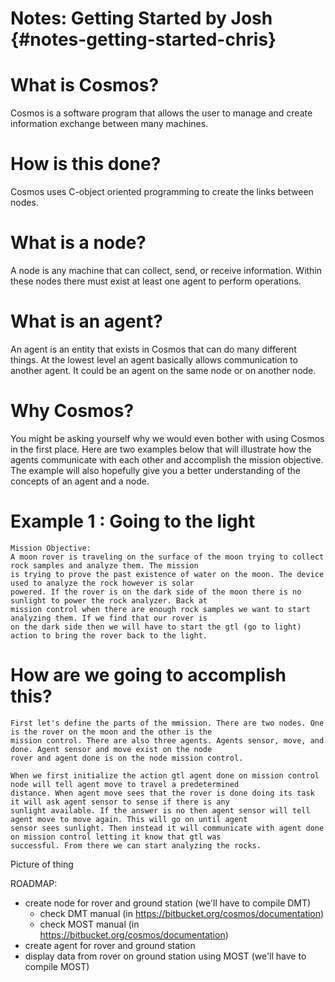 Notes: Getting Started by Josh {#notes-getting-started-chris}
=============================

# What is Cosmos?
Cosmos is a software program that allows the user to manage and create information exchange between many machines.

# How is this done?
Cosmos uses C-object oriented programming to create the links between nodes.

# What is a node?
A node is any machine that can collect, send, or receive information. Within these nodes there must exist at least one
agent to perform operations.

# What is an agent?
An agent is an entity that exists in Cosmos that can do many different things. At the lowest level an agent basically
allows communication to another agent. It could be an agent on the same node or on another node.

# Why Cosmos?
You might be asking yourself why we would even bother with using Cosmos in the first place. Here are two examples below
that will illustrate how the agents communicate with each other and accomplish the mission objective. The example will
also hopefully give you a better understanding of the concepts of an agent and a node.

# Example 1 : Going to the light

	Mission Objective:
	A moon rover is traveling on the surface of the moon trying to collect rock samples and analyze them. The mission
	is trying to prove the past existence of water on the moon. The device used to analyze the rock however is solar
	powered. If the rover is on the dark side of the moon there is no sunlight to power the rock analyzer. Back at 
	mission control when there are enough rock samples we want to start analyzing them. If we find that our rover is
	on the dark side then we will have to start the gtl (go to light) action to bring the rover back to the light.
	
# How are we going to accomplish this?

	First let's define the parts of the mmission. There are two nodes. One is the rover on the moon and the other is the
	mission control. There are also three agents. Agents sensor, move, and done. Agent sensor and move exist on the node
	rover and agent done is on the node mission control.
	
	When we first initialize the action gtl agent done on mission control node will tell agent move to travel a predetermined
	distance. When agent move sees that the rover is done doing its task it will ask agent sensor to sense if there is any
	sunlight available. If the answer is no then agent sensor will tell agent move to move again. This will go on until agent
	sensor sees sunlight. Then instead it will communicate with agent done on mission control letting it know that gtl was
	successful. From there we can start analyzing the rocks.
	
Picture of thing

ROADMAP:

* create node for rover and ground station (we'll have to compile DMT)
    * check DMT manual (in https://bitbucket.org/cosmos/documentation)
    * check MOST manual (in https://bitbucket.org/cosmos/documentation)
* create agent for rover and ground station
* display data from rover on ground station using MOST (we'll have to compile MOST)